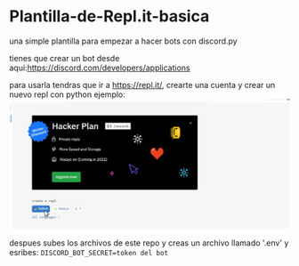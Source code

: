 # Plantilla-de-Repl.it-basica
una simple plantilla para empezar a hacer bots con discord.py

tienes que crear un bot desde aqui:https://discord.com/developers/applications

para usarla tendras que ir a https://repl.it/, crearte una cuenta y crear un nuevo repl con python
ejemplo:
![ejemplo](https://github.com/TheRegularDBJ/Plantilla-de-Repl.it-basica/blob/master/python.jpg?raw=true)


despues subes los archivos de este repo y creas un archivo llamado '.env' y esribes:
`DISCORD_BOT_SECRET=token del bot`

